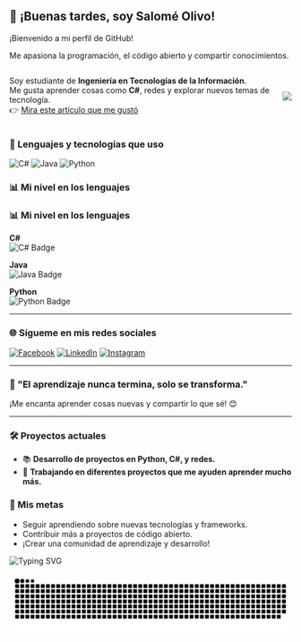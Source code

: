 <h2>👋 ¡Buenas tardes, soy Salomé Olivo!</h2>
¡Bienvenido a mi perfil de GitHub!

Me apasiona la programación, el código abierto y compartir conocimientos.

<div style="display: flex; align-items: center; justify-content: space-between;">
  <div style="flex: 1; padding-right: 20px;">

Soy estudiante de **Ingeniería en Tecnologías de la Información**.  
Me gusta aprender cosas como **C#**, redes y explorar nuevos temas de tecnología.  
👉 [Mira este artículo que me gustó](https://docs.python.org/es/3.8/extending/extending.html)

  </div>
  <div>
    <img src="https://user-images.githubusercontent.com/113302094/211284885-f4291eef-88a6-48cb-a06e-28c3481a75b0.gif" width="200">
  </div>
</div>

### 🧠 Lenguajes y tecnologías que uso

![C#](https://img.shields.io/badge/C%23-68217A?style=for-the-badge&logo=c-sharp&logoColor=white)
![Java](https://img.shields.io/badge/Java-f89820?style=for-the-badge&logo=java&logoColor=white)
![Python](https://img.shields.io/badge/Python-306998?style=for-the-badge&logo=python&logoColor=white)

### 📊 Mi nivel en los lenguajes

### 📊 Mi nivel en los lenguajes

**C#**  
![C# Badge](https://img.shields.io/badge/Level-80%25-%2382b7b3?style=for-the-badge)

**Java**  
![Java Badge](https://img.shields.io/badge/Level-70%25-%23f89820?style=for-the-badge)

**Python**  
![Python Badge](https://img.shields.io/badge/Level-60%25-%23306998?style=for-the-badge)

---

### 🌐 Sígueme en mis redes sociales

[![Facebook](https://img.shields.io/badge/Facebook-1877F2?style=for-the-badge&logo=facebook&logoColor=white)](https://www.facebook.com/saloméolivo) 
[![LinkedIn](https://img.shields.io/badge/LinkedIn-0A66C2?style=for-the-badge&logo=linkedin&logoColor=white)](https://www.linkedin.com/in/saloméolivo)
[![Instagram](https://img.shields.io/badge/Instagram-E4405F?style=for-the-badge&logo=instagram&logoColor=white)](https://www.instagram.com/saloméolivo)

---

### 💬 "El aprendizaje nunca termina, solo se transforma."

¡Me encanta aprender cosas nuevas y compartir lo que sé! 😊

---

### 🛠 Proyectos actuales

- 📚 **Desarrollo de proyectos en Python, C#, y redes.**
- 🚀 **Trabajando en diferentes proyectos que me ayuden aprender mucho más.**

### 🎯 Mis metas

- Seguir aprendiendo sobre nuevas tecnologías y frameworks.
- Contribuir más a proyectos de código abierto.
- ¡Crear una comunidad de aprendizaje y desarrollo!

![Typing SVG](https://readme-typing-svg.demolab.com?font=Fira+Code&size=30&pause=1000&color=800080&center=true&vCenter=true&width=435&lines=Gracias+por+tu+visita)


<picture>
  <source
    media="(prefers-color-scheme: dark)"
    srcset="https://raw.githubusercontent.com/platane/snk/output/github-contribution-grid-snake-dark.svg"
  />
  <source
    media="(prefers-color-scheme: light)"
    srcset="https://raw.githubusercontent.com/platane/snk/output/github-contribution-grid-snake.svg"
  />
  <img
    alt="github contribution grid snake animation"
    src="https://raw.githubusercontent.com/platane/snk/output/github-contribution-grid-snake.svg"
  />
</picture>
